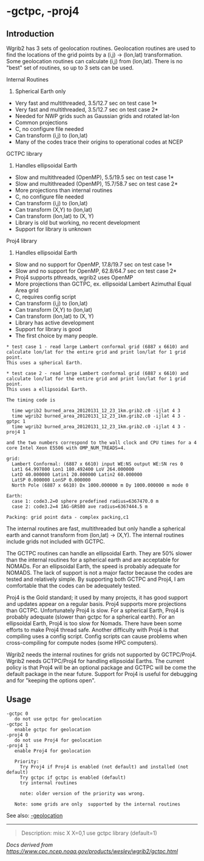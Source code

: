 # -gctpc, -proj4

## Introduction

Wgrib2 has 3 sets of geolocation routines. Geolocation routines
are used to find the locations of the grid points by a (i,j) -> (lon,lat)
transformation. Some geolocation routines can calculate (i,j) from (lon,lat).
There is no "best" set of routines, so up to 3 sets can be used.

Internal Routines

1. Spherical Earth only

- Very fast and multithreaded, 3.5/12.7 sec on test case 1\*
- Very fast and multithreaded, 3.5/12.7 sec on test case 2\*
- Needed for NWP grids such as Gaussian grids and rotated lat-lon
- Common projections
- C, no configure file needed
- Can transform (i,j) to (lon,lat)
- Many of the codes trace their origins to operational codes at NCEP

GCTPC library

1. Handles ellipsoidal Earth

- Slow and multithreaded (OpenMP), 5.5/19.5 sec on test case 1\*
- Slow and multithreaded (OpenMP), 15.7/58.7 sec on test case 2\*
- More projections than internal routines
- C, no configure file needed
- Can transform (i,j) to (lon,lat)
- Can transform (X,Y) to (lon,lat)
- Can transform (lon,lat) to (X, Y)
- Library is old but working, no recent development
- Support for library is unknown

Proj4 library

1. Handles ellipsoidal Earth

- Slow and no support for OpenMP, 17.8/19.7 sec on test case 1\*
- Slow and no support for OpenMP, 62.8/64.7 sec on test case 2\*
- Proj4 supports pthreads, wgrib2 uses OpenMP
- More projections than GCTPC, ex. ellipsoidal Lambert Azimuthal Equal Area grid
- C, requires config script
- Can transform (i,j) to (lon,lat)
- Can transform (X,Y) to (lon,lat)
- Can transform (lon,lat) to (X, Y)
- Library has active development
- Support for library is good
- The first choice by many people.

```
* test case 1 - read large Lambert conformal grid (6887 x 6610) and
calculate lon/lat for the entire grid and print lon/lat for 1 grid point.
This uses a spherical Earth.

* test case 2 - read large Lambert conformal grid (6887 x 6610) and
calculate lon/lat for the entire grid and print lon/lat for 1 grid point.
This uses a ellipsoidal Earth.

The timing code is

  time wgrib2 burned_area_20120131_12_23_1km.grib2.c0 -ijlat 4 3
  time wgrib2 burned_area_20120131_12_23_1km.grib2.c0 -ijlat 4 3 -gptpc 1
  time wgrib2 burned_area_20120131_12_23_1km.grib2.c0 -ijlat 4 3 -proj4 1

and the two numbers correspond to the wall clock and CPU times for a 4
core Intel Xeon E5506 with OMP_NUM_TREADS=4.

grid:
  Lambert Conformal: (6887 x 6610) input WE:NS output WE:SN res 0
  Lat1 64.997800 Lon1 180.492400 LoV 264.000000
  LatD 40.000000 Latin1 20.000000 Latin2 60.000000
  LatSP 0.000000 LonSP 0.000000
  North Pole (6887 x 6610) Dx 1000.000000 m Dy 1000.000000 m mode 0

Earth:
  case 1: code3.2=0 sphere predefined radius=6367470.0 m
  case 2: code3.2=4 IAG-GRS80 ave radius=6367444.5 m

Packing: grid point data - complex packing,c1
```

The internal routines are fast, multithreaded but only handle
a spherical earth and cannot transform from (lon,lat) -> (X,Y).
The internal routines include grids not included with GCTPC.

The GCTPC routines can handle an ellipsoidal Earth. They are
50% slower than the internal routines for a spherical earth and
are acceptable for NOMADs. For an ellipsoidal Earth, the speed is
probably adequate for NOMADS. The lack of support is not a major factor
because the codes are tested and relatively simple. By supporting
both GCTPC and Proj4, I am comfortable that the codes can be
adequately tested.

Proj4 is the Gold standard; it used by many projects, it has
good support and updates appear on a regular basis. Proj4 supports
more projections than GCTPC. Unfortunately Proj4 is slow. For a
spherical Earth, Proj4 is probably adequate (slower than gctpc
for a spherical earth). For an ellipsoidal Earth, Proj4 is
too slow for Nomads. There have been some efforts to make Proj4
thread safe. Another difficulty with Proj4 is that compiling
uses a config script. Config scripts can cause problems
when cross-compiling for compute nodes (some HPC computers).

Wgrib2 needs the internal routines for grids not supported by
GCTPC/Proj4. Wgrib2 needs GCTPC/Proj4 for handling ellipsoidal
Earths. The current policy is that Proj4 will be an optional
package and GCTPC will be come the default package in the
near future. Support for Proj4 is useful for debugging and
for "keeping the options open".

## Usage

```
-gctpc 0
   do not use gctpc for geolocation
-gctpc 1
   enable gctpc for geolocation
-proj4 0
   do not use Proj4 for geolocation
-proj4 1
   enable Proj4 for geolocation

   Priority:
     Try Proj4 if Proj4 is enabled (not default) and installed (not default)
     Try gctpc if gctpc is enabled (default)
     try internal routines

     note: older version of the priority was wrong.

   Note: some grids are only  supported by the internal routines
```

See also:
[-geolocation](./geolocation.md)

---

> Description: misc X X=0,1 use gctpc library (default=1)

_Docs derived from <https://www.cpc.ncep.noaa.gov/products/wesley/wgrib2/gctpc.html>_
